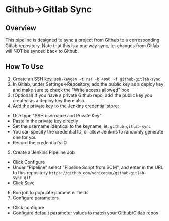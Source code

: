 # Github->Gitlab Sync

## Overview
This pipeline is designed to sync a project from Github to a corresponding Gitlab repository.  Note that this is a one way sync,
ie. changes from Gitlab will NOT be synced back to Github.  

## How To Use
1. Create an SSH key: `ssh-keygen -t rsa -b 4096 -f github-gitlab-sync`
2. In Gitlab, under Settings->Repository, add the public key as a deploy key and make sure to check the "Write access allowed" box
3. (Optional) If you have a private Github repo, add the public key you created as a deploy key there also.
4. Add the private key to the Jenkins credential store:
  * Use type "SSH username and Private Key"
  * Paste in the private key directly
  * Set the username identical to the keyname, ie. `github-gitlab-sync` 
  * You can specify the credential ID, or allow Jenkins to randomly generate one for you
  * Record the credential's ID
5. Create a Jenkins Pipeline Job
  * Click Configure
  * Under "Pipeline" select "Pipeline Script from SCM", and enter in the URL to this repository `https://github.com/venicegeo/github-gitlab-sync.git`
  * Click Save
6. Run job to populate parameter fields
7. Configure parameters
  * Click configure
  * Configure default parameter values to match your Github/Gitlab repos

